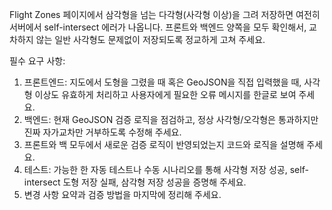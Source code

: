 Flight Zones 페이지에서 삼각형을 넘는 다각형(사각형 이상)을 그려 저장하면 여전히 서버에서 self-intersect 에러가 나옵니다. 프론트와 백엔드 양쪽을 모두 확인해서, 교차하지 않는 일반 사각형도 문제없이 저장되도록 정교하게 고쳐 주세요.

필수 요구 사항:
1. 프론트엔드: 지도에서 도형을 그렸을 때 혹은 GeoJSON을 직접 입력했을 때, 사각형 이상도 유효하게 처리하고 사용자에게 필요한 오류 메시지를 한글로 보여 주세요.
2. 백엔드: 현재 GeoJSON 검증 로직을 점검하고, 정상 사각형/오각형은 통과하지만 진짜 자가교차만 거부하도록 수정해 주세요.
3. 프론트와 백 모두에서 새로운 검증 로직이 반영되었는지 코드와 로직을 설명해 주세요.
4. 테스트: 가능한 한 자동 테스트나 수동 시나리오를 통해 사각형 저장 성공, self-intersect 도형 저장 실패, 삼각형 저장 성공을 증명해 주세요.
5. 변경 사항 요약과 검증 방법을 마지막에 정리해 주세요.
